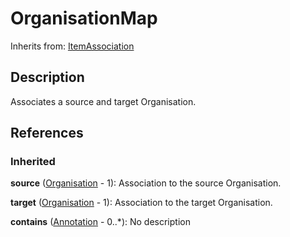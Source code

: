 
# OrganisationMap

Inherits from: [ItemAssociation](ItemAssociation.md)



## Description

Associates a source and target Organisation.




## References

### Inherited

**source** ([Organisation](../OrganisationSchemes/Organisation.md) - 1): Association to the source Organisation.

**target** ([Organisation](../OrganisationSchemes/Organisation.md) - 1): Association to the target Organisation.

**contains** ([Annotation](../Base/Annotation.md) - 0..*): No description




